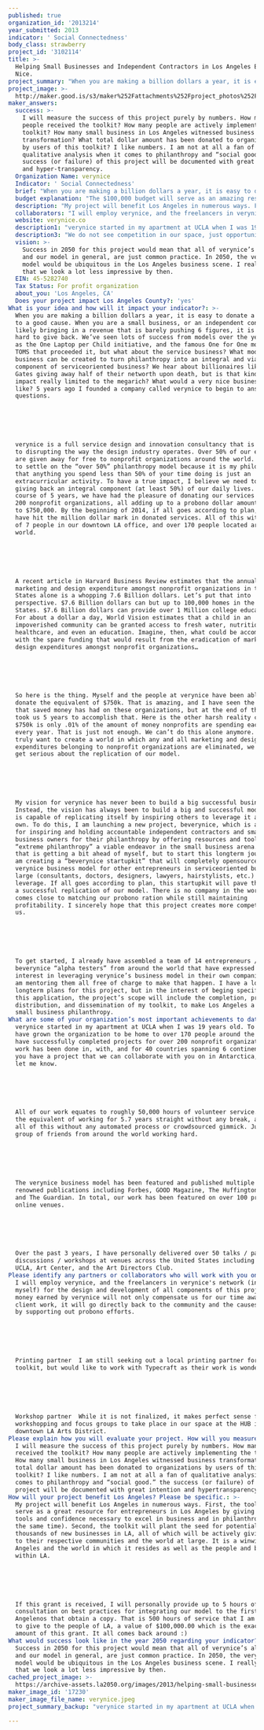 ```yaml
---
published: true
organization_id: '2013214'
year_submitted: 2013
indicator: ' Social Connectedness'
body_class: strawberry
project_id: '3102114'
title: >-
  Helping Small Businesses and Independent Contractors in Los Angeles Be Very
  Nice.
project_summary: "When you are making a billion dollars a year, it is easy to donate a million to a good cause. When you are a small business, or an independent contractor, likely bringing in a revenue that is barely pushing 6 figures, it is really hard to give back. We’ve seen lots of success from models over the years such as the One Laptop per Child initiative, and the famous One for One model from TOMS that proceeded it, but what about the service business? What model of business can be created to turn philanthropy into an integral and viable component of service-oriented business? We hear about billionaires like Bill Gates giving away half of their net-worth upon death, but is that kind of impact really limited to the mega-rich? What would a very nice business look like? 5 years ago I founded a company called verynice to begin to answer these questions.\r\n\r\nverynice is a full service design and innovation consultancy that is dedicated to disrupting the way the design industry operates. Over 50% of our efforts are given away for free to non-profit organizations around the world. I chose to settle on the “over 50%” philanthropy model because it is my philosophy that anything you spend less than 50% of your time doing is just an extracurricular activity. To have a true impact, I believe we need to make giving back an integral component (at least 50%) of our daily lives. Over the course of 5 years, we have had the pleasure of donating our services to over 200 non-profit organizations, all adding up to a pro-bono dollar amount of close to $750,000. By the beginning of 2014, if all goes according to plan, we will have hit the million dollar mark in donated services. All of this with a staff of 7 people in our downtown LA office, and over 170 people located around the world.\r\n\r\nA recent article in Harvard Business Review estimates that the annual marketing and design expenditure amongst non-profit organizations in the United States alone is a whopping 7.6 Billion dollars. Let’s put that into perspective. $7.6 Billion dollars can but up to 100,000 homes in the United States. $7.6 Billion dollars can provide over 1 Million college educations. For about a dollar a day, World Vision estimates that a child in an impoverished community can be granted access to fresh water, nutritious food, healthcare, and even an education. Imagine, then, what could be accomplished with the spare funding that would result from the eradication of marketing and design expenditures amongst non-profit organizations…\r\n\r\nSo here is the thing. Myself and the people at verynice have been able to donate the equivalent of $750k. That is amazing, and I have seen the impact that saved money has had on these organizations, but at the end of the day, it took us 5 years to accomplish that. Here is the other harsh reality check - $750k is only .01% of the amount of money non-profits are spending each and every year. That is just not enough. We can’t do this alone anymore. If we truly want to create a world in which any and all marketing and design expenditures belonging to non-profit organizations are eliminated, we need to get serious about the replication of our model.\r\n\r\nMy vision for verynice has never been to build a big successful business. Instead, the vision has always been to build a big and successful model that is capable of replicating itself by inspiring others to leverage it as their own. To do this, I am launching a new project, beverynice, which is a platform for inspiring and holding accountable independent contractors and small business owners for their philanthropy by offering resources and tools to make “extreme philanthropy” a viable endeavor in the small business arena. All of that is getting a bit ahead of myself, but to start this long-term journey, I am creating a “beverynice startup-kit” that will completely open-source the verynice business model for other entrepreneurs in service-oriented business at large (consultants, doctors, designers, lawyers, hairstylists, etc.) to leverage. If all goes according to plan, this startup-kit will pave the way for a successful replication of our model. There is no company in the world that comes close to matching our pro-bono ration while still maintaining profitability. I sincerely hope that this project creates more competition for us.\r\n\r\nTo get started, I already have assembled a team of 14 entrepreneurs / beverynice “alpha testers” from around the world that have expressed specific interest in leveraging verynice’s business model in their own companies, and I am mentoring them all free of charge to make that happen. I have a lot of long-term plans for this project, but in the interest of beging specific for this application, the project’s scope will include the completion, production, distribution, and dissemination of my toolkit, to make Los Angeles a leader in small business philanthropy."
project_image: >-
  http://maker.good.is/s3/maker%252Fattachments%252Fproject_photos%252Fimages%252F17230%252Fdisplay%252Fverynice.jpeg=c570x385
maker_answers:
  success: >-
    I will measure the success of this project purely by numbers. How many
    people received the toolkit? How many people are actively implementing the
    toolkit? How many small business in Los Angeles witnessed business
    transformation? What total dollar amount has been donated to organizations
    by users of this toolkit? I like numbers. I am not at all a fan of
    qualitative analysis when it comes to philanthropy and “social good.” the
    success (or failure) of this project will be documented with great intention
    and hyper-transparency.
  Organization Name: verynice
  Indicator: ' Social Connectedness'
  brief: "When you are making a billion dollars a year, it is easy to donate a million to a good cause. When you are a small business, or an independent contractor, likely bringing in a revenue that is barely pushing 6 figures, it is really hard to give back. We’ve seen lots of success from models over the years such as the One Laptop per Child initiative, and the famous One for One model from TOMS that proceeded it, but what about the service business? What model of business can be created to turn philanthropy into an integral and viable component of service-oriented business? We hear about billionaires like Bill Gates giving away half of their net-worth upon death, but is that kind of impact really limited to the mega-rich? What would a very nice business look like? 5 years ago I founded a company called verynice to begin to answer these questions.\r\n\r\nverynice is a full service design and innovation consultancy that is dedicated to disrupting the way the design industry operates. Over 50% of our efforts are given away for free to non-profit organizations around the world. I chose to settle on the “over 50%” philanthropy model because it is my philosophy that anything you spend less than 50% of your time doing is just an extracurricular activity. To have a true impact, I believe we need to make giving back an integral component (at least 50%) of our daily lives. Over the course of 5 years, we have had the pleasure of donating our services to over 200 non-profit organizations, all adding up to a pro-bono dollar amount of close to $750,000. By the beginning of 2014, if all goes according to plan, we will have hit the million dollar mark in donated services. All of this with a staff of 7 people in our downtown LA office, and over 170 people located around the world.\r\n\r\nA recent article in Harvard Business Review estimates that the annual marketing and design expenditure amongst non-profit organizations in the United States alone is a whopping 7.6 Billion dollars. Let’s put that into perspective. $7.6 Billion dollars can but up to 100,000 homes in the United States. $7.6 Billion dollars can provide over 1 Million college educations. For about a dollar a day, World Vision estimates that a child in an impoverished community can be granted access to fresh water, nutritious food, healthcare, and even an education. Imagine, then, what could be accomplished with the spare funding that would result from the eradication of marketing and design expenditures amongst non-profit organizations…\r\n\r\nSo here is the thing. Myself and the people at verynice have been able to donate the equivalent of $750k. That is amazing, and I have seen the impact that saved money has had on these organizations, but at the end of the day, it took us 5 years to accomplish that. Here is the other harsh reality check - $750k is only .01% of the amount of money non-profits are spending each and every year. That is just not enough. We can’t do this alone anymore. If we truly want to create a world in which any and all marketing and design expenditures belonging to non-profit organizations are eliminated, we need to get serious about the replication of our model.\r\n\r\nMy vision for verynice has never been to build a big successful business. Instead, the vision has always been to build a big and successful model that is capable of replicating itself by inspiring others to leverage it as their own. To do this, I am launching a new project, beverynice, which is a platform for inspiring and holding accountable independent contractors and small business owners for their philanthropy by offering resources and tools to make “extreme philanthropy” a viable endeavor in the small business arena. All of that is getting a bit ahead of myself, but to start this long-term journey, I am creating a “beverynice startup-kit” that will completely open-source the verynice business model for other entrepreneurs in service-oriented business at large (consultants, doctors, designers, lawyers, hairstylists, etc.) to leverage. If all goes according to plan, this startup-kit will pave the way for a successful replication of our model. There is no company in the world that comes close to matching our pro-bono ration while still maintaining profitability. I sincerely hope that this project creates more competition for us.\r\n\r\nTo get started, I already have assembled a team of 14 entrepreneurs / beverynice “alpha testers” from around the world that have expressed specific interest in leveraging verynice’s business model in their own companies, and I am mentoring them all free of charge to make that happen. I have a lot of long-term plans for this project, but in the interest of beging specific for this application, the project’s scope will include the completion, production, distribution, and dissemination of my toolkit, to make Los Angeles a leader in small business philanthropy."
  budget explanation: "The $100,000 budget will serve as an amazing resource to take all aspects of the project (local + global) to the next level. Of the $100,000, the following will be the breakdown for the completion of authorship, design, production, distribution, and prototyping of the beverynice vision: \r\n\r\n1. Authorship + Design – $30,000 - this amount will cover 2 months of focus on the completion of the design and writing for the first public edition of the beverynice textbook / startup kit. Paid to verynice to cover time away from client work.\r\n\r\n2. Production – $15,000 - this amount will pay for the printing of roughly 1000 startup-kits to be distributed for free to small businesses and independent contractors local to Los Angeles. The printing partner I have in mind is Typecraft, an amazing print shop based in Pasadena. All guides will be printed locally.\r\n\r\n3. Distribution – $9,000 - this amount will go towards marketing costs to drive awareness to the project in Los Angeles and, in doing so, increase downloads in Los Angeles. We will put together a comprehensive, and aggressive, social media marketing plan and this cost will cover ad-buying for a 30 day period as well as payment for marketing strategy and campaign management time.\r\n\r\n4. Distribution & Prototyping – $40,000 - this amount will pay for the design and development of an online version of the toolkit that will make the project open and accessible to the whole world, beyond Los Angeles. This budgeted amount will also cover 1 month of intensive R&D which will pave the way for the future of the project, beyond the toolkit.\r\n\r\n5. Dissemination – $6,000 - this remaining amount will be put towards the design and development of a workshop to be hosted in Los Angeles that will aim to turn the startup kit into an actionable curriculum that will be taught in Downtown Los Angeles at The HUB LA."
  description: "My project will benefit Los Angeles in numerous ways. First, the toolkit will serve as a great resource for entrepreneurs in Los Angeles by giving them the tools and confidence necessary to excel in business and in philanthropy (at the same time). Second, the toolkit will plant the seed for potentially thousands of new businesses in LA, all of which will be actively giving back to their respective communities and the world at large. It is a win-win for Los Angeles and the world in which it resides as well as the people and businesses within LA. \r\n\r\nIf this grant is received, I will personally provide up to 5 hours of free consultation on best practices for integrating our model to the first 100 Angelenos that obtain a copy. That is 500 hours of service that I am willing to give to the people of LA, a value of $100,000.00 which is the exact dollar amount of this grant. It all comes back around :)"
  collaborators: "I will employ verynice, and the freelancers in verynice's network (including myself) for the design and development of all components of this project. The money earned by verynice will not only compensate us for our time away from client work, it will go directly back to the community and the causes we serve by supporting out pro-bono efforts.\r\n\r\nPrinting partner - I am still seeking out a local printing partner for the toolkit, but would like to work with Typecraft as their work is wonderful.\r\n\r\nWorkshop partner - While it is not finalized, it makes perfect sense for the workshopping and focus groups to take place in our space at the HUB in the downtown LA Arts District."
  website: verynice.co
  description1: "verynice started in my apartment at UCLA when I was 19 years old. To date, I have grown the organization to be home to over 170 people around the globe. We have successfully completed projects for over 200 non-profit organizations. Our work has been done in, with, and for 40 countries spanning 6 continents. If you have a project that we can collaborate with you on in Antarctica, please let me know.\r\n\r\nAll of our work equates to roughly 50,000 hours of volunteer service. This is the equivalent of working for 5.7 years straight without any break, and we do all of this without any automated process or crowd-sourced gimmick. Just a group of friends from around the world working hard.\r\n\r\nThe verynice business model has been featured and published multiple times on renowned publications including Forbes, GOOD Magazine, The Huffington Post, and The Guardian. In total, our work has been featured on over 100 print and online venues.\r\n\r\nOver the past 3 years, I have personally delivered over 50 talks / panel discussions / workshops at venues across the United States including TEDx, UCLA, Art Center, and the Art Directors Club."
  description3: "We do not see competition in our space, just opportunity for collaboration. There is not currently any small business / agency that is doing pro-bono at the level that we do. \r\n\r\nThe 1% architecture pledge movement that has arisen in recent years is a great example of a model that aims to be replicable in the philanthropic space, but we personally see 1% as a bit too convenient of an investment of time.\r\n\r\nA Billion+ Change is a great campaign that is working to mobilize businesses from across the US in their efforts to contribute pro-bono work to non-profit organizations. Collectively, all pledge companies have contributed close to $2 Billion in donated services. While a Billion+ Change does work with small businesses, they tend to focus on big business, we hope to focus specifically on individuals and very very micro-small businesses instead."
  vision: >-
    Success in 2050 for this project would mean that all of verynice’s altruism,
    and our model in general, are just common practice. In 2050, the verynice
    model would be ubiquitous in the Los Angeles business scene. I really hope
    that we look a lot less impressive by then.
  EIN: 45-5282740
  Tax Status: For profit organization
  about_you: 'Los Angeles, CA'
  Does your project impact Los Angeles County?: 'yes'
What is your idea and how will it impact your indicator?: >-
  When you are making a billion dollars a year, it is easy to donate a million
  to a good cause. When you are a small business, or an independent contractor,
  likely bringing in a revenue that is barely pushing 6 figures, it is really
  hard to give back. We’ve seen lots of success from models over the years such
  as the One Laptop per Child initiative, and the famous One for One model from
  TOMS that proceeded it, but what about the service business? What model of
  business can be created to turn philanthropy into an integral and viable
  component of serviceoriented business? We hear about billionaires like Bill
  Gates giving away half of their networth upon death, but is that kind of
  impact really limited to the megarich? What would a very nice business look
  like? 5 years ago I founded a company called verynice to begin to answer these
  questions.






  verynice is a full service design and innovation consultancy that is dedicated
  to disrupting the way the design industry operates. Over 50% of our efforts
  are given away for free to nonprofit organizations around the world. I chose
  to settle on the “over 50%” philanthropy model because it is my philosophy
  that anything you spend less than 50% of your time doing is just an
  extracurricular activity. To have a true impact, I believe we need to make
  giving back an integral component (at least 50%) of our daily lives. Over the
  course of 5 years, we have had the pleasure of donating our services to over
  200 nonprofit organizations, all adding up to a probono dollar amount of close
  to $750,000. By the beginning of 2014, if all goes according to plan, we will
  have hit the million dollar mark in donated services. All of this with a staff
  of 7 people in our downtown LA office, and over 170 people located around the
  world.






  A recent article in Harvard Business Review estimates that the annual
  marketing and design expenditure amongst nonprofit organizations in the United
  States alone is a whopping 7.6 Billion dollars. Let’s put that into
  perspective. $7.6 Billion dollars can but up to 100,000 homes in the United
  States. $7.6 Billion dollars can provide over 1 Million college educations.
  For about a dollar a day, World Vision estimates that a child in an
  impoverished community can be granted access to fresh water, nutritious food,
  healthcare, and even an education. Imagine, then, what could be accomplished
  with the spare funding that would result from the eradication of marketing and
  design expenditures amongst nonprofit organizations…






  So here is the thing. Myself and the people at verynice have been able to
  donate the equivalent of $750k. That is amazing, and I have seen the impact
  that saved money has had on these organizations, but at the end of the day, it
  took us 5 years to accomplish that. Here is the other harsh reality check 
  $750k is only .01% of the amount of money nonprofits are spending each and
  every year. That is just not enough. We can’t do this alone anymore. If we
  truly want to create a world in which any and all marketing and design
  expenditures belonging to nonprofit organizations are eliminated, we need to
  get serious about the replication of our model.






  My vision for verynice has never been to build a big successful business.
  Instead, the vision has always been to build a big and successful model that
  is capable of replicating itself by inspiring others to leverage it as their
  own. To do this, I am launching a new project, beverynice, which is a platform
  for inspiring and holding accountable independent contractors and small
  business owners for their philanthropy by offering resources and tools to make
  “extreme philanthropy” a viable endeavor in the small business arena. All of
  that is getting a bit ahead of myself, but to start this longterm journey, I
  am creating a “beverynice startupkit” that will completely opensource the
  verynice business model for other entrepreneurs in serviceoriented business at
  large (consultants, doctors, designers, lawyers, hairstylists, etc.) to
  leverage. If all goes according to plan, this startupkit will pave the way for
  a successful replication of our model. There is no company in the world that
  comes close to matching our probono ration while still maintaining
  profitability. I sincerely hope that this project creates more competition for
  us.






  To get started, I already have assembled a team of 14 entrepreneurs /
  beverynice “alpha testers” from around the world that have expressed specific
  interest in leveraging verynice’s business model in their own companies, and I
  am mentoring them all free of charge to make that happen. I have a lot of
  longterm plans for this project, but in the interest of beging specific for
  this application, the project’s scope will include the completion, production,
  distribution, and dissemination of my toolkit, to make Los Angeles a leader in
  small business philanthropy.
What are some of your organization’s most important achievements to date?: >-
  verynice started in my apartment at UCLA when I was 19 years old. To date, I
  have grown the organization to be home to over 170 people around the globe. We
  have successfully completed projects for over 200 nonprofit organizations. Our
  work has been done in, with, and for 40 countries spanning 6 continents. If
  you have a project that we can collaborate with you on in Antarctica, please
  let me know.






  All of our work equates to roughly 50,000 hours of volunteer service. This is
  the equivalent of working for 5.7 years straight without any break, and we do
  all of this without any automated process or crowdsourced gimmick. Just a
  group of friends from around the world working hard.






  The verynice business model has been featured and published multiple times on
  renowned publications including Forbes, GOOD Magazine, The Huffington Post,
  and The Guardian. In total, our work has been featured on over 100 print and
  online venues.






  Over the past 3 years, I have personally delivered over 50 talks / panel
  discussions / workshops at venues across the United States including TEDx,
  UCLA, Art Center, and the Art Directors Club.
Please identify any partners or collaborators who will work with you on this project.: >-
  I will employ verynice, and the freelancers in verynice's network (including
  myself) for the design and development of all components of this project. The
  money earned by verynice will not only compensate us for our time away from
  client work, it will go directly back to the community and the causes we serve
  by supporting out probono efforts.






  Printing partner  I am still seeking out a local printing partner for the
  toolkit, but would like to work with Typecraft as their work is wonderful.






  Workshop partner  While it is not finalized, it makes perfect sense for the
  workshopping and focus groups to take place in our space at the HUB in the
  downtown LA Arts District.
Please explain how you will evaluate your project. How will you measure success?: >-
  I will measure the success of this project purely by numbers. How many people
  received the toolkit? How many people are actively implementing the toolkit?
  How many small business in Los Angeles witnessed business transformation? What
  total dollar amount has been donated to organizations by users of this
  toolkit? I like numbers. I am not at all a fan of qualitative analysis when it
  comes to philanthropy and “social good.” the success (or failure) of this
  project will be documented with great intention and hypertransparency.
How will your project benefit Los Angeles? Please be specific.: >-
  My project will benefit Los Angeles in numerous ways. First, the toolkit will
  serve as a great resource for entrepreneurs in Los Angeles by giving them the
  tools and confidence necessary to excel in business and in philanthropy (at
  the same time). Second, the toolkit will plant the seed for potentially
  thousands of new businesses in LA, all of which will be actively giving back
  to their respective communities and the world at large. It is a winwin for Los
  Angeles and the world in which it resides as well as the people and businesses
  within LA. 






  If this grant is received, I will personally provide up to 5 hours of free
  consultation on best practices for integrating our model to the first 100
  Angelenos that obtain a copy. That is 500 hours of service that I am willing
  to give to the people of LA, a value of $100,000.00 which is the exact dollar
  amount of this grant. It all comes back around :)
What would success look like in the year 2050 regarding your indicator?: >-
  Success in 2050 for this project would mean that all of verynice’s altruism,
  and our model in general, are just common practice. In 2050, the verynice
  model would be ubiquitous in the Los Angeles business scene. I really hope
  that we look a lot less impressive by then.
cached_project_image: >-
  https://archive-assets.la2050.org/images/2013/helping-small-businesses-and-independent-contractors-in-los-angeles-be-very-nice/maker.good.is/s3/maker%252Fattachments%252Fproject_photos%252Fimages%252F17230%252Fdisplay%252Fverynice.jpeg=c570x385.jpg
maker_image_id: '17230'
maker_image_file_name: verynice.jpeg
project_summary_backup: "verynice started in my apartment at UCLA when I was 19 years old. To date, I have grown the organization to be home to over 170 people around the globe. We have successfully completed projects for over 200 non-profit organizations. Our work has been done in, with, and for 40 countries spanning 6 continents. If you have a project that we can collaborate with you on in Antarctica, please let me know.\r\n\r\nAll of our work equates to roughly 50,000 hours of volunteer service. This is the equivalent of working for 5.7 years straight without any break, and we do all of this without any automated process or crowd-sourced gimmick. Just a group of friends from around the world working hard.\r\n\r\nThe verynice business model has been featured and published multiple times on renowned publications including Forbes, GOOD Magazine, The Huffington Post, and The Guardian. In total, our work has been featured on over 100 print and online venues.\r\n\r\nOver the past 3 years, I have personally delivered over 50 talks / panel discussions / workshops at venues across the United States including TEDx, UCLA, Art Center, and the Art Directors Club."

---
```

